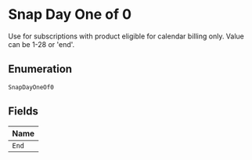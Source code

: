 
# Snap Day One of 0

Use for subscriptions with product eligible for calendar billing only. Value can be 1-28 or 'end'.

## Enumeration

`SnapDayOneOf0`

## Fields

| Name |
|  --- |
| `End` |

